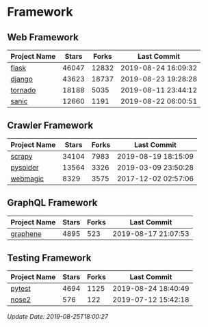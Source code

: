 # Framework

## Web Framework

| Project Name | Stars | Forks | Last Commit |
| ------------ | ----- | ----- | ----------- |
| [flask](https://github.com/pallets/flask) | 46047 | 12832 | 2019-08-24 16:09:32 |
| [django](https://github.com/django/django) | 43623 | 18737 | 2019-08-23 19:28:28 |
| [tornado](https://github.com/tornadoweb/tornado) | 18188 | 5035 | 2019-08-11 23:44:12 |
| [sanic](https://github.com/huge-success/sanic) | 12660 | 1191 | 2019-08-22 06:00:51 |

## Crawler Framework

| Project Name | Stars | Forks | Last Commit |
| ------------ | ----- | ----- | ----------- |
| [scrapy](https://github.com/scrapy/scrapy) | 34104 | 7983 | 2019-08-19 18:15:09 |
| [pyspider](https://github.com/binux/pyspider) | 13564 | 3326 | 2019-03-09 23:50:28 |
| [webmagic](https://github.com/code4craft/webmagic) | 8329 | 3575 | 2017-12-02 02:57:06 |

## GraphQL Framework

| Project Name | Stars | Forks | Last Commit |
| ------------ | ----- | ----- | ----------- |
| [graphene](https://github.com/graphql-python/graphene) | 4895 | 523 | 2019-08-17 21:07:53 |

## Testing Framework

| Project Name | Stars | Forks | Last Commit |
| ------------ | ----- | ----- | ----------- |
| [pytest](https://github.com/pytest-dev/pytest) | 4694 | 1125 | 2019-08-24 18:40:49 |
| [nose2](https://github.com/nose-devs/nose2) | 576 | 122 | 2019-07-12 15:42:18 |

*Update Date: 2019-08-25T18:00:27*